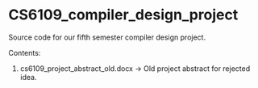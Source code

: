 # CS6109_compiler_design_project
Source code for our fifth semester compiler design project.

Contents:
1. cs6109_project_abstract_old.docx -> Old project abstract for rejected idea.
